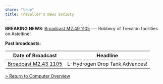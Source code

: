 ```yaml
---
share: "true"
title: Traveller's News Society
---
```

**BREAKING NEWS**: [Broadcast M2.49 1105](./BroadcastM2.491105.md) --- Robbery of Trexalon facilities on Asteltine!  
  
**Past broadcasts:**  
  
| Date of Broadcast                            | Headline                       |  
| -------------------------------------------- | ------------------------------ |  
| [Broadcast M2.43 1105](./BroadcastM2.431105.md) | L-Hydrogen Drop Tank Advances! |  
  
  
[> Return to Computer Overview](../index.md)